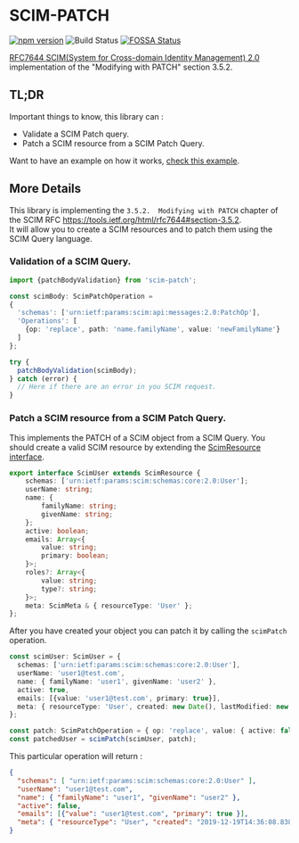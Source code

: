 # SCIM-PATCH
[![npm version](http://img.shields.io/npm/v/scim-patch.svg?style=flat&color=blue)](https://npmjs.org/package/scim-patch "View this project on npm")
![Build Status](https://travis-ci.com/thomaspoignant/scim-patch.svg?token=sVd5BLjwtrGWjxxeoYSx&branch=master)
[![FOSSA Status](https://app.fossa.com/api/projects/git%2Bgithub.com%2Fthomaspoignant%2Fscim-patch.svg?type=shield)](https://app.fossa.com/projects/git%2Bgithub.com%2Fthomaspoignant%2Fscim-patch?ref=badge_shield)

[RFC7644 SCIM(System for Cross-domain Identity Management) 2.0](https://tools.ietf.org/html/rfc7644#section-3.5.2) implementation of the "Modifying with PATCH" section 3.5.2.

## TL;DR
Important things to know, this library can :
 - Validate a SCIM Patch query.
 - Patch a SCIM resource from a SCIM Patch Query.

Want to have an example on how it works, [check this example](./example/example.ts).


## More Details
This library is implementing the `3.5.2.  Modifying with PATCH` chapter of the SCIM RFC https://tools.ietf.org/html/rfc7644#section-3.5.2.  
It will allow you to create a SCIM resources and to patch them using the SCIM Query language.

### Validation of a SCIM Query.

```typescript
import {patchBodyValidation} from 'scim-patch';

const scimBody: ScimPatchOperation = 
{
  'schemas': ['urn:ietf:params:scim:api:messages:2.0:PatchOp'],
  'Operations': [
    {op: 'replace', path: 'name.familyName', value: 'newFamilyName'}
  ]
};

try {
  patchBodyValidation(scimBody);
} catch (error) {
  // Here if there are an error in you SCIM request.
}
```

### Patch a SCIM resource from a SCIM Patch Query.

This implements the PATCH of a SCIM object from a SCIM Query.
You should create a valid SCIM resource by extending the [ScimResource interface](src/types.ts).

```typescript
export interface ScimUser extends ScimResource {
    schemas: ['urn:ietf:params:scim:schemas:core:2.0:User'];
    userName: string;
    name: {
        familyName: string;
        givenName: string;
    };
    active: boolean;
    emails: Array<{
        value: string;
        primary: boolean;
    }>;
    roles?: Array<{
        value: string;
        type?: string;
    }>;
    meta: ScimMeta & { resourceType: 'User' };
};
```

After you have created your object you can patch it by calling the `scimPatch` operation.
```typescript
const scimUser: ScimUser = {
  schemas: ['urn:ietf:params:scim:schemas:core:2.0:User'],
  userName: 'user1@test.com',
  name: { familyName: 'user1', givenName: 'user2' },
  active: true,
  emails: [{value: 'user1@test.com', primary: true}],
  meta: { resourceType: 'User', created: new Date(), lastModified: new Date() }
};

const patch: ScimPatchOperation = { op: 'replace', value: { active: false } };
const patchedUser = scimPatch(scimUser, patch);
```

This particular operation will return : 
```json
{ 
  "schemas": [ "urn:ietf:params:scim:schemas:core:2.0:User" ],
  "userName": "user1@test.com",
  "name": { "familyName": "user1", "givenName": "user2" },
  "active": false,
  "emails": [{"value": "user1@test.com", "primary": true }],
  "meta": { "resourceType": "User", "created": "2019-12-19T14:36:08.838Z", "lastModified": "2019-12-19T14:36:08.838Z" }
}
```
